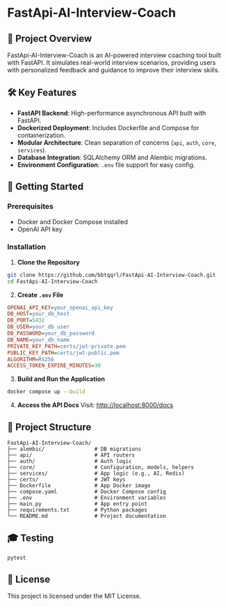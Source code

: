 # FastApi-AI-Interview-Coach

## 🧠 Project Overview

FastApi-AI-Interview-Coach is an AI-powered interview coaching tool built with FastAPI. It simulates real-world interview scenarios, providing users with personalized feedback and guidance to improve their interview skills.

## 🛠️ Key Features

* **FastAPI Backend**: High-performance asynchronous API built with FastAPI.
* **Dockerized Deployment**: Includes Dockerfile and Compose for containerization.
* **Modular Architecture**: Clean separation of concerns (`api`, `auth`, `core`, `services`).
* **Database Integration**: SQLAlchemy ORM and Alembic migrations.
* **Environment Configuration**: `.env` file support for easy config.

## 🚀 Getting Started

### Prerequisites

* Docker and Docker Compose installed
* OpenAI API key

### Installation

1. **Clone the Repository**

```bash
git clone https://github.com/bbtqqrl/FastApi-AI-Interview-Coach.git
cd FastApi-AI-Interview-Coach
```

2. **Create `.env` File**

```ini
OPENAI_API_KEY=your_openai_api_key
DB_HOST=your_db_host
DB_PORT=5432
DB_USER=your_db_user
DB_PASSWORD=your_db_password
DB_NAME=your_db_name
PRIVATE_KEY_PATH=certs/jwt-private.pem
PUBLIC_KEY_PATH=certs/jwt-public.pem
ALGORITHM=RS256
ACCESS_TOKEN_EXPIRE_MINUTES=30
```

3. **Build and Run the Application**

```bash
docker compose up --build
```

4. **Access the API Docs**
   Visit: [http://localhost:8000/docs](http://localhost:8000/docs)

## 🔮 Project Structure

```
FastApi-AI-Interview-Coach/
├── alembic/                # DB migrations
├── api/                    # API routers
├── auth/                   # Auth logic
├── core/                   # Configuration, models, helpers
├── services/               # App logic (e.g., AI, Redis)
├── certs/                  # JWT keys
├── Dockerfile              # App Docker image
├── compose.yaml            # Docker Compose config
├── .env                    # Environment variables
├── main.py                 # App entry point
├── requirements.txt        # Python packages
└── README.md               # Project documentation
```

## 🎓 Testing

```bash
pytest
```

## 📄 License

This project is licensed under the MIT License.
